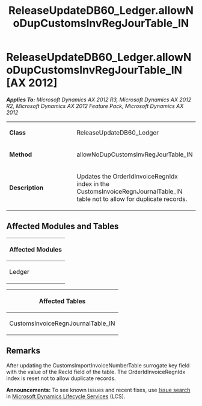 ﻿---
title: ReleaseUpdateDB60_Ledger.allowNoDupCustomsInvRegJourTable_IN
TOCTitle: ReleaseUpdateDB60_Ledger.allowNoDupCustomsInvRegJourTable_IN
ms:assetid: 13a5ec95-b74c-7232-b5a6-41b8665d3be5
ms:mtpsurl: https://msdn.microsoft.com/en-us/library/JJ718492(v=AX.60)
ms:contentKeyID: 49706777
ms.date: 05/18/2015
mtps_version: v=AX.60
---

# ReleaseUpdateDB60\_Ledger.allowNoDupCustomsInvRegJourTable\_IN [AX 2012]


_**Applies To:** Microsoft Dynamics AX 2012 R3, Microsoft Dynamics AX 2012 R2, Microsoft Dynamics AX 2012 Feature Pack, Microsoft Dynamics AX 2012_

<table>
<colgroup>
<col style="width: 50%" />
<col style="width: 50%" />
</colgroup>
<tbody>
<tr class="odd">
<td><p><strong>Class</strong></p></td>
<td><p>ReleaseUpdateDB60_Ledger</p></td>
</tr>
<tr class="even">
<td><p><strong>Method</strong></p></td>
<td><p>allowNoDupCustomsInvRegJourTable_IN</p></td>
</tr>
<tr class="odd">
<td><p><strong>Description</strong></p></td>
<td><p>Updates the OrderIdInvoiceRegnIdx index in the CustomsInvoiceRegnJournalTable_IN table not to allow for duplicate records.</p></td>
</tr>
</tbody>
</table>


## Affected Modules and Tables

<table>
<colgroup>
<col style="width: 100%" />
</colgroup>
<thead>
<tr class="header">
<th><p>Affected Modules</p></th>
</tr>
</thead>
<tbody>
<tr class="odd">
<td><p>Ledger</p></td>
</tr>
</tbody>
</table>


<table>
<colgroup>
<col style="width: 100%" />
</colgroup>
<thead>
<tr class="header">
<th><p>Affected Tables</p></th>
</tr>
</thead>
<tbody>
<tr class="odd">
<td><p>CustomsInvoiceRegnJournalTable_IN</p></td>
</tr>
</tbody>
</table>


## Remarks

After updating the CustomsImportInvoiceNumberTable surrogate key field with the value of the RecId field of the table. The OrderIdInvoiceRegnIdx index is reset not to allow duplicate records.

  
**Announcements:** To see known issues and recent fixes, use [Issue search](http://go.microsoft.com/fwlink/?linkid=389258) in [Microsoft Dynamics Lifecycle Services](http://go.microsoft.com/fwlink/?linkid=306505) (LCS).

